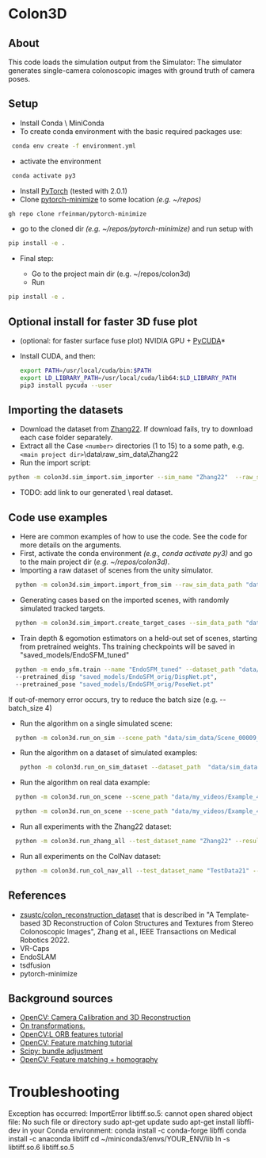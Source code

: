 # Colon3D

## About

This code loads the simulation output from the Simulator:  The simulator generates single-camera colonoscopic images with ground truth of camera poses.

## Setup

* Install Conda \ MiniConda
* To create conda environment with the basic required packages use:

```bash
 conda env create -f environment.yml
```

* activate the environment

```bash
 conda activate py3
```

* Install [PyTorch](https://pytorch.org/get-started/locally/) (tested with 2.0.1)
* Clone [pytorch-minimize](https://github.com/rfeinman/pytorch-minimize) to some location *(e.g. ~/repos)*

```bash
gh repo clone rfeinman/pytorch-minimize
```

* go to the cloned dir *(e.g. ~/repos/pytorch-minimize)* and run setup with

```bash
pip install -e .
```

* Final step:

  * Go to the project main dir (e.g. ~/repos/colon3d)
  * Run

```bash
pip install -e .
```

## Optional install for faster 3D fuse plot

* (optional: for faster surface fuse plot) NVIDIA GPU + [PyCUDA](https://documen.tician.de/pycuda/)*
* Install CUDA, and then:

  ```bash
  export PATH=/usr/local/cuda/bin:$PATH
  export LD_LIBRARY_PATH=/usr/local/cuda/lib64:$LD_LIBRARY_PATH
  pip3 install pycuda --user
  ```

## Importing the datasets

* Download the dataset from [Zhang22](https://github.com/zsustc/colon_reconstruction_dataset).
  If download fails, try to download each case folder separately.
* Extract all the Case `<number>`  directories (1 to 15)  to a some path, e.g. `<main project dir>`\data\raw_sim_data\Zhang22
* Run the import script:

```bash
python -m colon3d.sim_import.sim_importer --sim_name "Zhang22"  --raw_sim_data_path "data/raw_sim_data/Zhang22" --processed_sim_data_path "data/sim_data/Zhang22"
```

* TODO: add link to our generated \ real dataset.

## Code use examples

* Here are common examples of how to use the code. See the code for more details on the arguments.
* First, activate the conda environment *(e.g., conda activate py3)* and go to the main project dir (*e.g. ~/repos/colon3d)*.
* Importing a raw dataset of scenes from the unity simulator.

```bash
  python -m colon3d.sim_import.import_from_sim --raw_sim_data_path "data/raw_sim_data/SimData4" --processed_sim_data_path "data/sim_data/SimData4"
```

* Generating cases based on the imported scenes, with randomly simulated tracked targets.

```bash
  python -m colon3d.sim_import.create_target_cases --sim_data_path "data/sim_data/SimData11" --path_to_save_cases "data/sim_data/SimData11_cases" --n_cases_per_scene 5
```

* Train depth & egomotion estimators on a held-out set of scenes, starting from pretrained weights.
  Ths training checkpoints will be saved in "saved_models/EndoSFM_tuned"

```bash
  python -m endo_sfm.train --name "EndoSFM_tuned" --dataset_path "data/sim_data/ScenesForNetsTrain"
  --pretrained_disp "saved_models/EndoSFM_orig/DispNet.pt",
  --pretrained_pose "saved_models/EndoSFM_orig/PoseNet.pt"
```

If out-of-memory error occurs, try to reduce the batch size (e.g. --batch_size 4)

* Run the algorithm on a single simulated scene:

```bash
  python -m colon3d.run_on_sim --scene_path "data/sim_data/Scene_00009_short/Examples/0000" --save_path "results/sim_data/Scene_00009_short/Examples/0000/result_new"
```

* Run the algorithm on a dataset of simulated examples:

  ```bash
  python -m colon3d.run_on_sim_dataset --dataset_path  "data/sim_data/SimData8_Examples" --save_path "results/sim_data/SimData8_Examples/result_new" --depth_maps_source "none" --egomotions_source "none"
  ```
  
* Run the algorithm on real data example:

```bash
  python -m colon3d.run_on_scene --scene_path "data/my_videos/Example_4" --save_path  "results/my_videos/Example_4/result_new" --alg_fov_ratio 0.8 --n_frames_lim 0
```

```bash
  python -m colon3d.run_on_scene --scene_path "data/my_videos/Example_4_rotV2" --save_path  "results/my_videos/Example_4_rotV2/result_new" --alg_fov_ratio 0.8 --n_frames_lim 0
```

* Run all experiments with the Zhang22 dataset:

```bash
  python -m colon3d.run_zhang_all --test_dataset_name "Zhang22" --results_name "Zhang22_new" --overwrite_results 1 --overwrite_data 1 --debug_mode 0
```

* Run all experiments on the ColNav dataset:

```bash
  python -m colon3d.run_col_nav_all --test_dataset_name "TestData21" --results_name "ColNav_new" --overwrite_results 1 --overwrite_data 1 --debug_mode 0
```

## References

* [zsustc/colon_reconstruction_dataset](https://github.com/zsustc/colon_reconstruction_dataset)
  that is described in "A Template-based 3D Reconstruction of Colon Structures and Textures from Stereo Colonoscopic Images", Zhang et al., IEEE Transactions on Medical Robotics  2022.
* VR-Caps
* EndoSLAM
* tsdfusion
* pytorch-minimize

## Background sources

* [OpenCV: Camera Calibration and 3D Reconstruction](https://docs.opencv.org/3.4/d9/d0c/group__calib3d.html)
* [On transformations.](chemnitz.de/informatik/KI/edu/robotik/ws2017/trans.mat.pdf)
* [OpenCV:L ORB features tutorial](https://docs.opencv.org/3.4/d1/d89/tutorial_py_orb.html)
* [OpenCV: Feature matching tutorial](https://docs.opencv.org/4.x/dc/dc3/tutorial_py_matcher.html)
* [Scipy: bundle adjustment](https://scipy-cookbook.readthedocs.io/items/bundle_adjustment.html)
* [OpenCV: Feature matching + homography](https://docs.opencv.org/3.4/d1/de0/tutorial_py_feature_homography.html)



# Troubleshooting
Exception has occurred: ImportError 
libtiff.so.5: cannot open shared object file: No such file or directory
sudo apt-get update
sudo apt-get install libffi-dev
in your Conda environment:
conda install -c conda-forge libffi 
conda install -c anaconda libtiff
cd ~/miniconda3/envs/YOUR_ENV/lib
ln -s libtiff.so.6  libtiff.so.5
